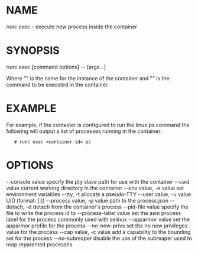 # NAME
   runc exec - execute new process inside the container

# SYNOPSIS
   runc exec [command options] <container-id> -- <container command> [args...]

Where "<container-id>" is the name for the instance of the container and
"<container command>" is the command to be executed in the container.

# EXAMPLE
For example, if the container is configured to run the linux ps command the
following will output a list of processes running in the container:

       # runc exec <container-id> ps

# OPTIONS
   --console value              specify the pty slave path for use with the container
   --cwd value                  current working directory in the container
   --env value, -e value        set environment variables
   --tty, -t                    allocate a pseudo-TTY
   --user value, -u value       UID (format: <uid>[:<gid>])
   --process value, -p value    path to the process.json
   --detach, -d                 detach from the container's process
   --pid-file value             specify the file to write the process id to
   --process-label value        set the asm process label for the process commonly used with selinux
   --apparmor value             set the apparmor profile for the process
   --no-new-privs               set the no new privileges value for the process
   --cap value, -c value        add a capability to the bounding set for the process
   --no-subreaper               disable the use of the subreaper used to reap reparented processes
